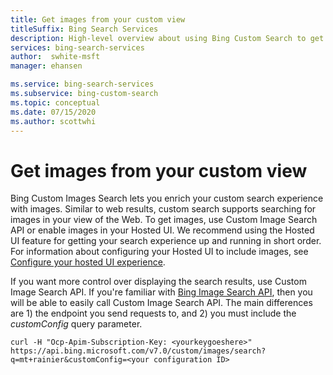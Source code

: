 ```yaml
---
title: Get images from your custom view
titleSuffix: Bing Search Services
description: High-level overview about using Bing Custom Search to get images from your custom view of the Web.
services: bing-search-services
author:  swhite-msft
manager: ehansen

ms.service: bing-search-services
ms.subservice: bing-custom-search
ms.topic: conceptual
ms.date: 07/15/2020
ms.author: scottwhi
---
```

# Get images from your custom view

Bing Custom Images Search lets you enrich your custom search experience with images. Similar to web results, custom search supports searching for images in your view of the Web. To get images, use Custom Image Search API or enable images in your Hosted UI. We recommend using the Hosted UI feature for getting your search experience up and running in short order. For information about configuring your Hosted UI to include images, see [Configure your hosted UI experience](hosted-ui.md).

If you want more control over displaying the search results, use Custom Image Search API. If you're familiar with [Bing Image Search API](../../bing-image-search/overview.md), then you will be able to easily call Custom Image Search API. The main differences are 1) the endpoint you send requests to, and 2) you must include the *customConfig* query parameter.

```curl
curl -H "Ocp-Apim-Subscription-Key: <yourkeygoeshere>" https://api.bing.microsoft.com/v7.0/custom/images/search?q=mt+rainier&customConfig=<your configuration ID> 
```
